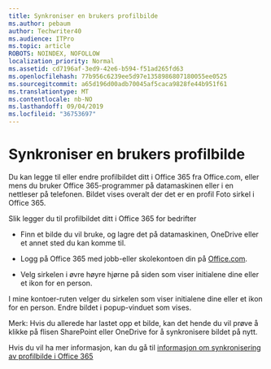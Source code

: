 ```yaml
---
title: Synkroniser en brukers profilbilde
ms.author: pebaum
author: Techwriter40
ms.audience: ITPro
ms.topic: article
ROBOTS: NOINDEX, NOFOLLOW
localization_priority: Normal
ms.assetid: cd7196af-3ed9-42e6-b594-f51ad265fd63
ms.openlocfilehash: 77b956c6239ee5d97e1358986807180055ee0525
ms.sourcegitcommit: a65d196d00adb70045af5caca9828fe44b951f61
ms.translationtype: MT
ms.contentlocale: nb-NO
ms.lasthandoff: 09/04/2019
ms.locfileid: "36753697"
---
```

# <a name="sync-a-users-profile-picture"></a>Synkroniser en brukers profilbilde

Du kan legge til eller endre profilbildet ditt i Office 365 fra Office.com, eller mens du bruker Office 365-programmer på datamaskinen eller i en nettleser på telefonen. Bildet vises overalt der det er en profil Foto sirkel i Office 365.

Slik legger du til profilbildet ditt i Office 365 for bedrifter

- Finn et bilde du vil bruke, og lagre det på datamaskinen, OneDrive eller et annet sted du kan komme til.

- Logg på Office 365 med jobb-eller skolekontoen din på [Office.com](http://www.office.com).

- Velg sirkelen i øvre høyre hjørne på siden som viser initialene dine eller et ikon for en person.

I mine kontoer-ruten velger du sirkelen som viser initialene dine eller et ikon for en person. Endre bildet i popup-vinduet som vises.

Merk: Hvis du allerede har lastet opp et bilde, kan det hende du vil prøve å klikke på flisen SharePoint eller OneDrive for å synkronisere bildet på nytt.

Hvis du vil ha mer informasjon, kan du gå til [informasjon om synkronisering av profilbilde i Office 365](https://support.office.com/article/information-about-profile-picture-synchronization-in-office-365-20594d76-d054-4af4-a660-401133e3d48a)

